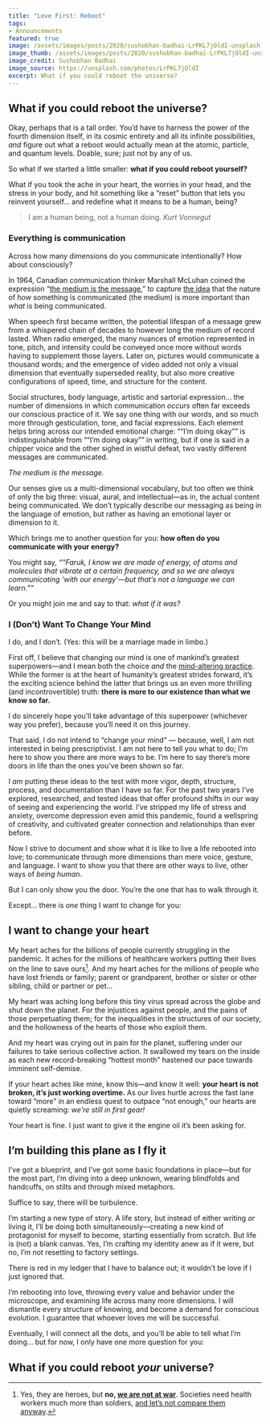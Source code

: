 ```yaml
---
title: "Love First: Reboot"
tags:
- Announcements
featured: true
image: /assets/images/posts/2020/sushobhan-badhai-LrPKL7jOldI-unsplash.jpg
image_thumb: /assets/images/posts/2020/sushobhan-badhai-LrPKL7jOldI-unsplash_thumbnail.jpg
image_credit: Sushobhan Badhai
image_source: https://unsplash.com/photos/LrPKL7jOldI
excerpt: What if you could reboot the universe?
---
```


## What if you could reboot the universe?

Okay, perhaps that is a tall order. You’d have to harness the power of the fourth dimension itself, in its cosmic entirety and all its infinite possibilities, _and_ figure out what a reboot would actually mean at the atomic, particle, and quantum levels. Doable, sure; just not by any of us.

So what if we started a little smaller: **what if you could reboot yourself?**

What if you took the ache in your heart, the worries in your head, and the stress in your body, and hit something like a “reset” button that lets you reinvent yourself… and redefine what it means to be a human, being?

> I am a human being, not a human doing.
<cite>Kurt Vonnegut</cite>

### Everything is communication

Across how many dimensions do you communicate intentionally? How about consciously?

In 1964, Canadian communication thinker Marshall McLuhan coined the expression “[the medium is the message](https://en.wikipedia.org/wiki/The_medium_is_the_message),” to capture [the idea](#asfat) that the nature of _how_ something is communicated (the medium) is more important than _what_ is being communicated.

<!-- these two paragraphs will move into /everything-is/communication -->
When speech first became written, the potential lifespan of a message grew from a whispered chain of decades to however long the medium of record lasted. When radio emerged, the many nuances of emotion represented in tone, pitch, and intensity could be conveyed once more without words having to supplement those layers. Later on, pictures would communicate a thousand words; and the emergence of video added not only a visual dimension that eventually superseded reality, but also more creative configurations of speed, time, and structure for the content.
<!-- Of course, "pictures" here only refers to the photographic kind. Drawings and paintings long precede the advent of radio signals. -->

Social structures, body language, artistic and sartorial expression… the number of dimensions in which communication _occurs_ often far exceeds our conscious practice of it. We say one thing with our words, and so much more through gesticulation, tone, and facial expressions. Each element helps bring across our intended emotional charge: <q>“I’m doing okay”</q> is indistinguishable from <q>“I’m doing okay”</q> in writing, but if one is said in a chipper voice and the other sighed in wistful defeat, two vastly different messages are communicated.

_The medium is the message._
<!-- Or at the very least, the medium is as important an element of the communication as the message itself. -->

Our senses give us a multi-dimensional vocabulary, but too often we think of only the big three: visual, aural, and intellectual—as in, the actual content being communicated. We don’t typically describe our messaging as being in the language of emotion, but rather as having an emotional layer or dimension to it.

Which brings me to another question for you: **how often do you communicate with your energy?**

You might say, _<q>“Faruk, I know we are made of energy, of atoms and molecules that vibrate at a certain frequency, and so we are always communicating ‘with our energy’—but that’s not a language we can learn.”</q>_

Or you might join me and say to that: _what if it was?_

### I (Don’t) Want To Change Your Mind

I do, and I don’t. (Yes: this will be a marriage made in limbo.)

First off, I believe that changing our mind is one of mankind’s greatest superpowers—and I mean both the choice _and_ the [mind-altering practice](https://michaelpollan.com/books/how-to-change-your-mind/). While the former is at the heart of humanity’s greatest strides forward, it’s the  exciting science behind the latter that brings us an even more thrilling (and incontrovertible) truth: **there is more to our existence than what we know so far.**

I do sincerely hope you’ll take advantage of this superpower (whichever way you prefer), because you’ll need it on this journey.

That said, I do not intend to “change your mind” — because, well, I am not interested in being prescriptivist. I am not here to tell you what to do; I’m here to show you there are more ways to be. I’m here to say there’s more doors in life than the ones you’ve been shown so far.

I _am_ putting these ideas to the test with more vigor, depth, structure, process, and documentation than I have so far. For the past two years I’ve explored, researched, and tested ideas that offer profound shifts in our way of seeing and experiencing the world. I’ve stripped my life of stress and anxiety, overcome depression even amid this pandemic, found a wellspring of creativity, and cultivated greater connection and relationships than ever before.

Now I strive to document and show what it is like to live a life rebooted into love; to communicate through more dimensions than mere voice, gesture, and language. I want to show you that there are other ways to live, other ways of _being human_.

But I can only show you the door. You’re the one that has to walk through it.

Except… there is _one_ thing I want to change for you:

## I want to change your heart

My heart aches for the billions of people currently struggling in the pandemic. It aches for the millions of healthcare workers putting their lives on the line to save ours[^1]. And my heart aches for the millions of people who have lost friends or family; parent or grandparent, brother or sister or other sibling, child or partner or pet…

My heart was aching long before this tiny virus spread across the globe and shut down the planet. For the injustices against people, and the pains of those perpetuating them; for the inequalities in the structures of our society, and the hollowness of the hearts of those who exploit them.

And my heart was crying out in pain for the planet, suffering under our failures to take serious collective action. It swallowed my tears on the inside as each new record-breaking “hottest month” hastened our pace towards imminent self-demise.

If your heart aches like mine, know this—and know it well: **your heart is not broken, it’s just working overtime.** As our lives hurtle across the fast lane toward “more” in an endless quest to outpace “not enough,” our hearts are quietly screaming: _we’re still in first gear!_

Your heart is fine. I just want to give it the engine oil it’s been asking for.

## I’m building this plane as I fly it

I’ve got a blueprint, and I’ve got some basic foundations in place—but for the most part, I’m diving into a deep unknown, wearing blindfolds and handcuffs, on stilts and through mixed metaphors.

Suffice to say, there will be turbulence.

I’m starting a new type of story. A life story, but instead of either writing _or_ living it, I’ll be doing both simultaneously—creating a new kind of protagonist for myself to become, starting essentially from scratch. But life is (not) a blank canvas. Yes, I’m crafting my identity anew as if it were, but no, I’m not resetting to factory settings.

There is red in my ledger that I have to balance out; it wouldn’t be love if I just ignored that.

I’m rebooting into love, throwing every value and behavior under the microscope, and examining life across many more dimensions. I will dismantle every structure of knowing, and become a demand for conscious evolution. I guarantee that whoever loves me will be successful.

Eventually, I will connect all the dots, and you’ll be able to tell what I’m doing… but for now, I only have one more question for you:

## What if you could reboot _your_ universe?

[^1]: Yes, they are heroes, but **no, [we are not at war](#asfat)**. Societies need health workers much more than soldiers, [and let’s not compare them anyway](https://www.gq.com/story/essential-workers-martyrdom).

<!--
@credits: 25
@person: Matthew Stein
@for: improving footnote clarity
-->
